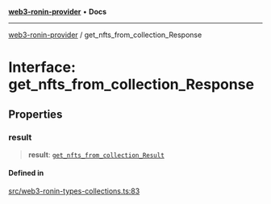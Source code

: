 [**web3-ronin-provider**](../README.md) • **Docs**

***

[web3-ronin-provider](../globals.md) / get\_nfts\_from\_collection\_Response

# Interface: get\_nfts\_from\_collection\_Response

## Properties

### result

> **result**: [`get_nfts_from_collection_Result`](get_nfts_from_collection_Result.md)

#### Defined in

[src/web3-ronin-types-collections.ts:83](https://github.com/chuacw/web3-ronin-provider/blob/4a3e9d183c6bab0e7301d6bb6cb7346d9988c1ec/src/web3-ronin-types-collections.ts#L83)
